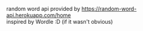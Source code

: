 random word api provided by https://random-word-api.herokuapp.com/home<br>
inspired by Wordle :D (if it wasn't obvious)
